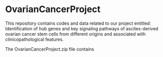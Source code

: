 # OvarianCancerProject
This repository contains codes and data related to our project entitled:
Identification of hub genes and key signaling pathways of ascites-derived ovarian cancer stem cells from different origins and associated with clinicopathological features.

The OvarianCancerProject.zip file contains 
